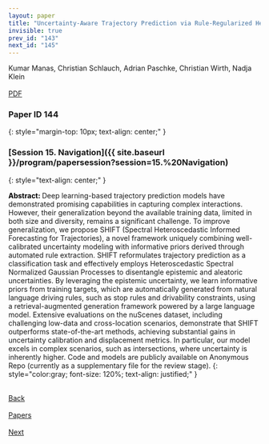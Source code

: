 ```yaml
---
layout: paper
title: "Uncertainty-Aware Trajectory Prediction via Rule-Regularized Heteroscedastic Deep Classification"
invisible: true
prev_id: "143"
next_id: "145"
---
```

<div class="paper-authors">
  <div class="paper-author-box">
    <div class="paper-author-name">Kumar Manas, Christian Schlauch, Adrian Paschke, Christian Wirth, Nadja Klein</div>
    <div class="paper-author-uni"></div>
  </div>
</div>

<div class="paper-pdf-modern">
  <div class="paper-menu-icon">
    <a href="https://www.roboticsproceedings.org/rss21/p144.pdf" title="Download PDF" target="_blank">
      <i class="fa fa-file-pdf-o"></i><br>
      <span class="paper-menu-label">PDF</span>
    </a>
  </div>
</div>

### Paper ID 144
{: style="margin-top: 10px; text-align: center;" }

### [Session 15. Navigation]({{ site.baseurl }}/program/papersession?session=15.%20Navigation)
{: style="text-align: center;" }

<b style="color: black;">Abstract: </b>Deep learning-based trajectory prediction models have demonstrated promising capabilities in capturing complex interactions. However, their generalization beyond the available training data, limited in both size and diversity, remains a significant challenge. To improve generalization, we propose SHIFT (Spectral Heteroscedastic Informed Forecasting for Trajectories), a novel framework uniquely combining well-calibrated uncertainty modeling with informative priors derived through automated rule extraction. SHIFT reformulates trajectory prediction as a classification task and effectively employs Heteroscedastic Spectral Normalized Gaussian Processes to disentangle epistemic and aleatoric uncertainties. By leveraging the epistemic uncertainty, we learn informative priors from training targets, which are automatically generated from natural language driving rules, such as stop rules and drivability constraints, using a retrieval-augmented generation framework powered by a large language model. Extensive evaluations on the nuScenes dataset, including challenging low-data and cross-location scenarios, demonstrate that SHIFT outperforms state-of-the-art methods, achieving substantial gains in uncertainty calibration and displacement metrics. In particular, our model excels in complex scenarios, such as intersections, where uncertainty is inherently higher. Code and models are publicly available on Anonymous Repo (currently as a supplementary file for the review stage).
{: style="color:gray; font-size: 120%; text-align: justified;" }

<div class="paper-menu">
  <div class="paper-menu-inner">
    <a href="{{ site.baseurl }}/program/papers/143/" title="Previous Paper">
            <div class="paper-menu-icon">
                <i class="fa fa-chevron-left"></i><br>
                <span class="paper-menu-label">Back</span>
            </div>
        </a>
    <a href="{{ site.baseurl }}/program/papers" title="All Papers">
      <div class="paper-menu-icon">
        <i class="fa fa-list"></i><br>
        <span class="paper-menu-label">Papers</span>
      </div>
    </a>
    <a href="{{ site.baseurl }}/program/papers/145/" title="Next Paper">
            <div class="paper-menu-icon">
                <i class="fa fa-chevron-right"></i><br>
                <span class="paper-menu-label">Next</span>
            </div>
        </a>
  </div>
</div>
